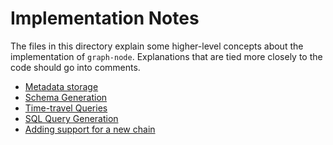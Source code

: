 # Implementation Notes

The files in this directory explain some higher-level concepts about the
implementation of `graph-node`. Explanations that are tied more closely to
the code should go into comments.

* [Metadata storage](./metadata.md)
* [Schema Generation](./schema-generation.md)
* [Time-travel Queries](./time-travel.md)
* [SQL Query Generation](./sql-query-generation.md)
* [Adding support for a new chain](./add-chain.md)
